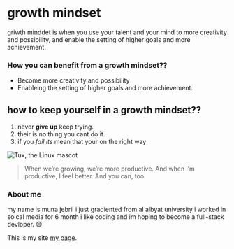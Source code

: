 

# growth mindset
 griwth minddet is when you use your talent and your mind to more creativity and possibility, and enable the setting of higher goals and more achievement.

### How you can benefit from a growth mindset??
* Become more creativity and possibility
*  Enableing  the setting of higher goals and more achievement.

##  how to keep yourself in a growth mindset??
1. never **give up** keep trying.
2. their is no thing you cant do it.
3. if you *fail its* mean that your on the right way 


 ![Tux, the Linux mascot](https://cdn5.vectorstock.com/i/1000x1000/12/79/be-brave-calligraphy-design-vector-16101279.jpg)
>When we’re growing, we’re more productive. And when I’m productive, I feel better. And you can, too.

### About me 
my name is muna jebril i just gradiented from al albyat university i worked in soical media for 6 month i like coding and im hoping to become a  full-stack devloper. :smile:

This  is my site  [my page](https://github.com/muna-jebril/learning-journal/settings).


